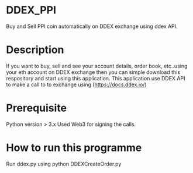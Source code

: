 # DDEX_PPI

Buy  and Sell PPI coin automatically on DDEX exchange using ddex API.


# Description

If you want to buy, sell and see your account details, order book, etc..using your eth account on DDEX exchange then you can simple download this respository and start using this application. This application use DDEX API to make a call to to exchange using (https://docs.ddex.io/)


# Prerequisite

Python version > 3.x
Used Web3 for signing the calls.

# How to run this programme

Run ddex.py using python DDEXCreateOrder.py




